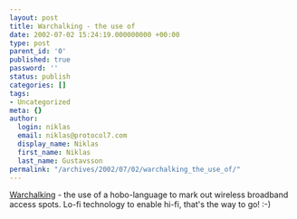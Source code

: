 ```yaml
---
layout: post
title: Warchalking - the use of
date: 2002-07-02 15:24:19.000000000 +00:00
type: post
parent_id: '0'
published: true
password: ''
status: publish
categories: []
tags:
- Uncategorized
meta: {}
author:
  login: niklas
  email: niklas@protocol7.com
  display_name: Niklas
  first_name: Niklas
  last_name: Gustavsson
permalink: "/archives/2002/07/02/warchalking_the_use_of/"
---
```

[Warchalking](http://www.blackbeltjones.com/warchalking/) - the use of a hobo-language to mark out wireless broadband access spots. Lo-fi technology to enable hi-fi, that's the way to go! :-)

